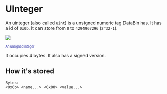# UInteger
An uinteger (also called `uint`) is a unsigned numeric tag DataBin has. It has a id of `0x0b`. It can store from `0` to `4294967296` (`2^32-1`).

<Image src="UIntIcon"/><br/>

<sub><sup><span style="color:#1b1f9f;">An unsigned integer</span></sup></sub>

It occupies 4 bytes.
It also has a <Link href=".DataBin.Tags.Standard.Integer">signed</Link> version.

## How it's stored
```
Bytes:
<0x0b> <name...> <0x00> <value...>
```